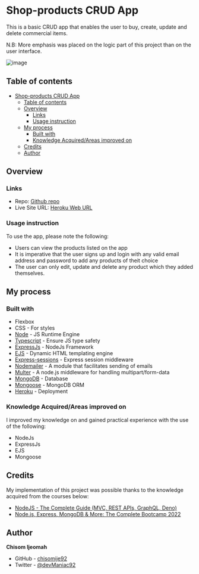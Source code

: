 # Shop-products CRUD App

This is a basic CRUD app that enables the user to buy, create, update and delete commercial items.

N.B: More emphasis was placed on the logic part of this project than on the user interface.

![image](https://user-images.githubusercontent.com/68636386/178941548-95ad3094-9df9-400b-80ec-7b4f1d7c6415.png)


## Table of contents

- [Shop-products CRUD App](#shop-products-crud-app)
  - [Table of contents](#table-of-contents)
  - [Overview](#overview)
    - [Links](#links)
    - [Usage instruction](#usage-instruction)
  - [My process](#my-process)
    - [Built with](#built-with)
    - [Knowledge Acquired/Areas improved on](#knowledge-acquiredareas-improved-on)
  - [Credits](#credits)
  - [Author](#author)

## Overview

### Links

- Repo: [Github repo](https://github.com/chisomije92/shop-products)
- Live Site URL: [Heroku Web URL](https://shop-products2.herokuapp.com/)

### Usage instruction

To use the app, please note the following:

- Users can view the products listed on the app
- It is imperative that the user signs up and login with any valid email address and password to add any products of theit choice
- The user can only edit, update and delete any product which they added themselves.

## My process

### Built with

- Flexbox
- CSS - For styles
- [Node](https://nodejs.org/en/) - JS Runtime Engine
- [Typescript](https://www.typescriptlang.org/) - Ensure JS type safety
- [ExpressJs](https://expressjs.com/) - NodeJs Framework
- [EJS](https://ejs.co/) - Dynamic HTML templating engine
- [Express-sessions](https://www.npmjs.com/package/express-session) - Express session middleware 
- [Nodemailer](https://nodemailer.com) - A module that facilitates sending of emails
- [Multer](https://www.npmjs.com/package/multer) - A node.js middleware for handling multipart/form-data
- [MongoDB](https://www.mongodb.com/) - Database
- [Mongoose](https://mongoosejs.com/) - MongoDB ORM
- [Heroku](https://www.heroku.com/) - Deployment

### Knowledge Acquired/Areas improved on

I improved my knowledge on and gained practical experience with the use of the following:

- NodeJs
- ExpressJs
- EJS
- Mongoose

## Credits

My implementation of this project was possible thanks to the knowledge acquired from the courses below:

- [NodeJS - The Complete Guide (MVC, REST APIs, GraphQL, Deno)](https://www.udemy.com/course/nodejs-the-complete-guide/)
- [Node.js, Express, MongoDB & More: The Complete Bootcamp 2022](https://www.udemy.com/course/nodejs-express-mongodb-bootcamp/)

## Author

**Chisom Ijeomah**

- GitHub - [chisomije92](https://github.com/chisomije92)
- Twitter - [@devManiac92](https://www.twitter.com/@devManiac92)
